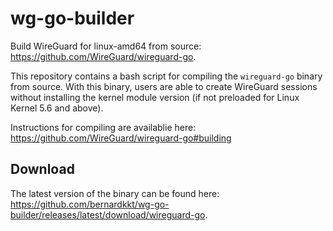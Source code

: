 # wg-go-builder
Build WireGuard for linux-amd64 from source: https://github.com/WireGuard/wireguard-go.

This repository contains a bash script for compiling the `wireguard-go` binary from source. With this binary, users are able to create WireGuard sessions without installing the kernel module version (if not preloaded for Linux Kernel 5.6 and above).

Instructions for compiling are availablie here: https://github.com/WireGuard/wireguard-go#building

## Download
The latest version of the binary can be found here: https://github.com/bernardkkt/wg-go-builder/releases/latest/download/wireguard-go.
